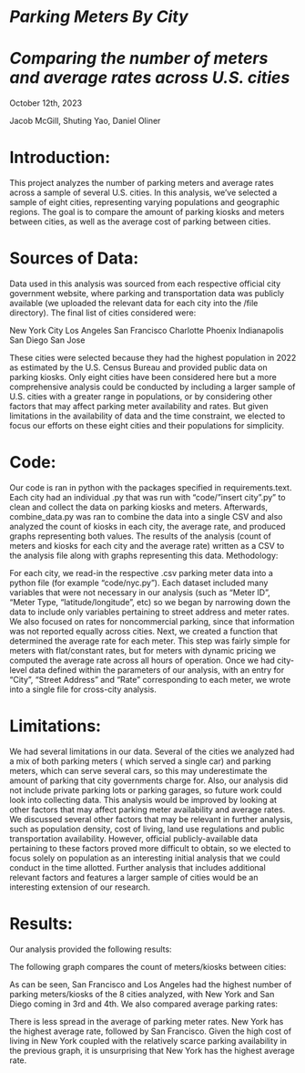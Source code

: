

# _Parking Meters By City_
# _Comparing the number of meters and average rates across U.S. cities_

October 12th, 2023

Jacob McGill, Shuting Yao, Daniel Oliner 

# Introduction:
This project analyzes the number of parking meters and average rates across a sample of several U.S. cities. In this analysis, we’ve selected a sample of eight cities, representing varying populations and geographic regions. The goal is to compare the amount of parking kiosks and meters between cities, as well as the average cost of parking between cities. 

# Sources of Data: 
Data used in this analysis was sourced from each respective official city government website, where parking and transportation data was publicly available (we uploaded the relevant data for each city into the /file directory).  The final list of cities considered were: 

New York City
Los Angeles
San Francisco
Charlotte
Phoenix
Indianapolis
San Diego
San Jose

These cities were selected because they had the highest population in 2022 as estimated by the U.S. Census Bureau and provided public data on parking kiosks. Only eight cities have been considered here but a more comprehensive analysis could be conducted by including a larger sample of U.S. cities with a greater range in populations, or by considering other factors that may affect parking meter availability and rates. But given limitations in the availability of data and the time constraint, we elected to focus our efforts on these eight cities and their populations for simplicity. 


# Code: 
Our code is ran in python with the packages specified in requirements.text. Each city had an individual .py that was run with “code/”insert city”.py” to clean and collect the data on parking kiosks and meters. Afterwards, combine_data.py was ran to combine the data into a single CSV and also analyzed the count of kiosks in each city, the average rate, and produced graphs representing both values. The results of the analysis (count of meters and kiosks for each city and the average rate) written as a CSV to the analysis file along with graphs representing this data.
Methodology: 

For each city, we read-in the respective .csv parking meter data into a python file (for example “code/nyc.py”). Each dataset included many variables that were not necessary in our analysis (such as “Meter ID”, “Meter Type, “latitude/longitude”, etc) so we began by narrowing down the data to include only variables pertaining to street address and meter rates. We also focused on rates for noncommercial parking, since that information was not reported equally across cities.  Next, we created a function that determined the average rate for each meter. This step was fairly simple for meters with flat/constant rates, but for meters with dynamic pricing we computed the average rate across all hours of operation. Once we had city-level data defined within the parameters of our analysis, with an entry for “City”, “Street Address” and “Rate” corresponding to each meter, we wrote into a single file for cross-city analysis. 

# Limitations:

We had several limitations in our data. Several of the cities we analyzed had a mix of both parking meters ( which served a single car) and parking meters, which can serve several cars, so this may underestimate the amount of parking that city governments charge for. Also, our analysis did not include private parking lots or parking garages, so future work could look into collecting data. This analysis would be improved by looking at other factors that may affect parking meter availability and average rates. We discussed several other factors that may be relevant in further analysis, such as population density, cost of living, land use regulations and public transportation availability. However, official publicly-available data pertaining to these factors proved more difficult to obtain, so we elected to focus solely on population as an interesting initial analysis that we could conduct in the time allotted. Further analysis that includes additional relevant factors and features a larger sample of cities would be an interesting extension of our research.

# Results: 
Our analysis provided the following results:






The following graph compares the count of meters/kiosks between cities:




As can be seen, San Francisco and Los Angeles had the highest number of parking meters/kiosks of the 8 cities analyzed, with New York and San Diego coming in 3rd and 4th. We also compared average parking rates:


There is less spread in the average of parking meter rates. New York has the highest average rate, followed by San Francisco. Given the high cost of living in New York coupled with the relatively scarce parking availability in the previous graph, it is unsurprising that New York has the highest average rate. 
